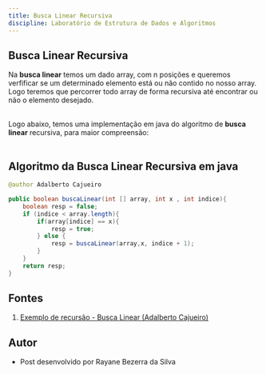 ```yaml
---
title: Busca Linear Recursiva 
discipline: Laboratório de Estrutura de Dados e Algoritmos
---
```


## Busca Linear Recursiva

Na **busca linear** temos um dado array, com n posições e queremos verfificar se um determinado elemento está ou não contido no nosso array. Logo teremos que percorrer todo array de forma recursiva até encontrar ou não o elemento desejado. 
<br><br>

Logo abaixo, temos uma implementação em java do algoritmo de **busca linear** recursiva, para maior compreensão: 
<br><br>

## Algoritmo da Busca Linear Recursiva em java

```java
@author Adalberto Cajueiro 

public boolean buscaLinear(int [] array, int x , int indice){
    boolean resp = false;
    if (indice < array.length){
        if(array[indice] == x){
            resp = true;
        } else {
            resp = buscaLinear(array,x, indice + 1);
        }
    }
    return resp;
}

```

## Fontes 

1. <a href="https://youtu.be/NzfscnQv00Q" target="_blank"> Exemplo de recursão - Busca Linear (Adalberto Cajueiro)</a>

## Autor 

- Post desenvolvido por Rayane Bezerra da Silva 
